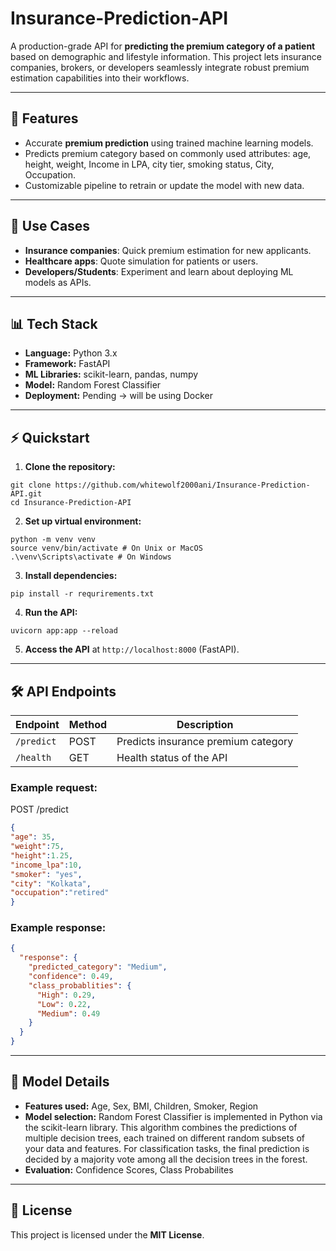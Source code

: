 # Insurance-Prediction-API

A production-grade API for **predicting the premium category of a patient** based on demographic and lifestyle information. This project lets insurance companies, brokers, or developers seamlessly integrate robust premium estimation capabilities into their workflows.

---

## 🚀 Features

- Accurate **premium prediction** using trained machine learning models.
- Predicts premium category based on commonly used attributes: age, height, weight, Income in LPA, city tier, smoking status, City, Occupation.
- Customizable pipeline to retrain or update the model with new data.

---

## 🏥 Use Cases

- **Insurance companies**: Quick premium estimation for new applicants.
- **Healthcare apps**: Quote simulation for patients or users.
- **Developers/Students**: Experiment and learn about deploying ML models as APIs.

---

## 📊 Tech Stack

- **Language:** Python 3.x  
- **Framework:** FastAPI
- **ML Libraries:** scikit-learn, pandas, numpy  
- **Model:** Random Forest Classifier
- **Deployment:** Pending -> will be using Docker 

---

## ⚡️ Quickstart

1. **Clone the repository:**
```
git clone https://github.com/whitewolf2000ani/Insurance-Prediction-API.git
cd Insurance-Prediction-API
 ```

2. **Set up virtual environment:**
```
python -m venv venv
source venv/bin/activate # On Unix or MacOS
.\venv\Scripts\activate # On Windows
```

3. **Install dependencies:**
```
pip install -r requrirements.txt
```

4. **Run the API:**
```
uvicorn app:app --reload
```


5. **Access the API** at `http://localhost:8000` (FastAPI).
---

## 🛠 API Endpoints

| Endpoint   | Method | Description                       |
|------------|--------|-----------------------------------|
| `/predict` | POST   | Predicts insurance premium category|
| `/health`  | GET    | Health status of the API           |

### Example request:
POST /predict
```json
{
"age": 35,
"weight":75,
"height":1.25,
"income_lpa":10,
"smoker": "yes",
"city": "Kolkata",
"occupation":"retired"
}
```

### Example response:
```json
{
  "response": {
    "predicted_category": "Medium",
    "confidence": 0.49,
    "class_probablities": {
      "High": 0.29,
      "Low": 0.22,
      "Medium": 0.49
    }
  }
}
```
---

## 🧠 Model Details

- **Features used:** Age, Sex, BMI, Children, Smoker, Region  
- **Model selection:** Random Forest Classifier is implemented in Python via the scikit-learn library. This algorithm combines the predictions of multiple decision trees, each trained on different random subsets of your data and features. For classification tasks, the final prediction is decided by a majority vote among all the decision trees in the forest.
- **Evaluation:** Confidence Scores, Class Probabilites  

---

## 📜 License

This project is licensed under the **MIT License**.